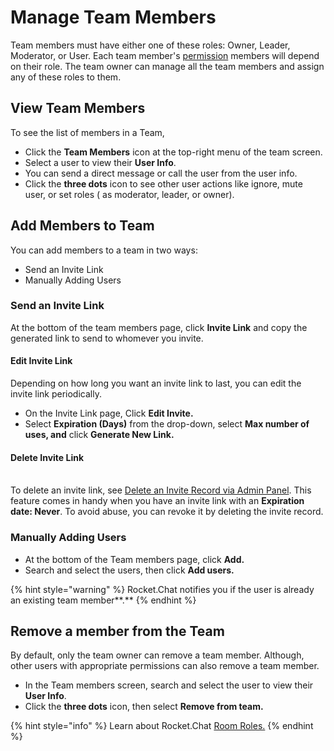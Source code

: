 # Manage Team Members

Team members must have either one of these roles: Owner, Leader, Moderator, or User. Each team member's [permission](../../../workspace-administration/permissions.md) members will depend on their role. The team owner can manage all the team members and assign any of these roles to them.

## View Team Members

To see the list of members in a Team,&#x20;

* Click the **Team Members** icon at the top-right menu of the team screen.&#x20;
* Select a user to view their **User Info**.
* You can send a direct message or call the user from the user info.&#x20;
* Click the **three dots** icon to see other user actions like ignore, mute user, or set roles ( as moderator, leader, or owner).

## Add Members to Team

You can add members to a team in two ways:&#x20;

* Send an Invite Link
* Manually Adding Users

### Send an Invite Link

At the bottom of the team members page, click **Invite Link** and copy the generated link to send to whomever you invite.

#### Edit Invite Link

Depending on how long you want an invite link to last, you can edit the invite link periodically. &#x20;

* On the Invite Link page, Click **Edit Invite.**
* Select **Expiration (Days)** from the drop-down, select **Max number of uses, and** click **Generate New Link.**

#### Delete Invite Link

\
To delete an invite link, see [Delete an Invite Record via Admin Panel](https://docs.rocket.chat/guides/administration/admin-panel/invites#delete-a-record). This feature comes in handy when you have an invite link with an **Expiration date: Never**. To avoid abuse, you can revoke it by deleting the invite record.

### Manually Adding Users

* At the bottom of the Team members page, click **Add.**&#x20;
* Search and select the users, then click **Add users.**&#x20;

{% hint style="warning" %}
Rocket.Chat notifies you if the user is already an existing team member**.**
{% endhint %}

## Remove a member from the Team

By default, only the team owner can remove a team member. Although, other users with appropriate permissions can also remove a team member.

* In the Team members screen, search and select the user to view their **User Info**.&#x20;
* Click the **three dots** icon, then select **Remove from team.**

{% hint style="info" %}
Learn about Rocket.Chat [Room Roles.](../room-roles.md)&#x20;
{% endhint %}
